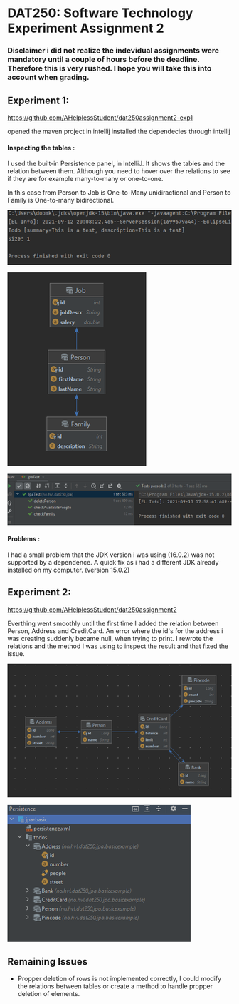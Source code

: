 # DAT250: Software Technology Experiment Assignment 2

### Disclaimer i did not realize the indevidual assignments were mandatory until a couple of hours before the deadline. Therefore this is very rushed. I hope you will take this into account when grading.

## Experiment 1:

https://github.com/AHelplessStudent/dat250assignment2-exp1

opened the maven project in intellij
installed the dependecies through intellij

#### Inspecting the tables : 
I used the built-in Persistence panel, in IntelliJ. It shows the tables and the relation between them. Although you need to hover over the relations to see if they are for example many-to-many or one-to-one.

In this case from Person to Job is One-to-Many unidiractional and Person to Family is One-to-many bidirectional.


![test](https://github.com/AHelplessStudent/dat250exp1-Handin/blob/main/Screenshot%202021-09-12%20201402.png)

![test](https://github.com/AHelplessStudent/dat250exp1-Handin/blob/main/tablescreated.png)


![test](https://github.com/AHelplessStudent/dat250exp1-Handin/blob/main/passing%20tests.png)


#### Problems : 

I had a small problem that the JDK version i was using (16.0.2) was not supported by a dependence. A quick fix as i had a different JDK already installed on my computer. (version 15.0.2)


## Experiment 2:

https://github.com/AHelplessStudent/dat250assignment2

Everthing went smoothly until the first time I added the relation between Person, Address and CreditCard. An error where the id's for the address i was creating suddenly became null, when trying to print. I rewrote the relations and the method I was using to inspect the result and that fixed the issue.




![test](https://github.com/AHelplessStudent/dat250exp1-Handin/blob/main/exp2.png)

![test](https://github.com/AHelplessStudent/dat250exp1-Handin/blob/main/exp22.png)

## Remaining Issues 

- Propper deletion of rows is not implemented correctly, I could modify the relations between tables or create a method to handle propper deletion of elements.
 





